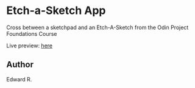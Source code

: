 # Etch-a-Sketch App

Cross between a sketchpad and an Etch-A-Sketch from the Odin Project Foundations Course

Live preview: [here](https://edward-rodriguez.github.io/etch-a-sketch/)

## Author

Edward R.
